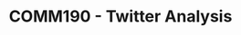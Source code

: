 ---
title: "COMM190 - Twitter Analysis"
img: "imgs/gifs/comm190_twitter.gif"
description: "Lorem ipsum ... "
github_url: "github.com"
app_url: "app.com"
---